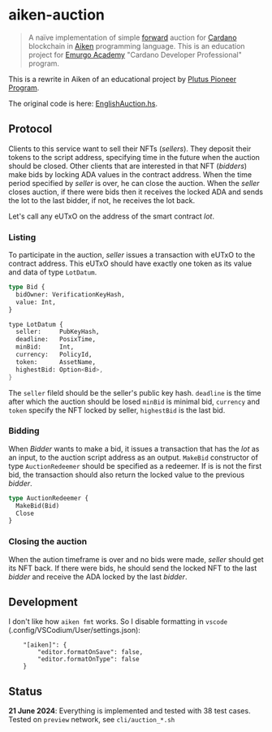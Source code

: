 # aiken-auction

> A naïve implementation of simple
> [forward](https://en.wikipedia.org/wiki/Forward_auction)
> auction for
> [Cardano](https://cardano.org/)
> blockchain in
> [Aiken](https://aiken-lang.org/)
> programming language.
> This is an education project for
> [Emurgo Academy](https://education.emurgo.io/)
> "Cardano Developer Professional" program.

This is a rewrite in Aiken of an educational project by
[Plutus Pioneer Program](https://plutus-pioneer-program.readthedocs.io/en/latest/pioneer/week1.html).

The original code is here:
[EnglishAuction.hs](https://github.com/input-output-hk/plutus-pioneer-program/blob/second-iteration/code/week01/src/Week01/EnglishAuction.hs).

## Protocol

Clients to this service want to sell their NFTs (*sellers*).
They deposit their tokens to the script address, specifying time in the future when the auction
should be closed.
Other clients that are interested in that NFT (*bidders*) make bids by locking ADA values in the contract address.
When the time period specified by *seller* is over, he can close the auction.
When the *seller* closes auction, if there were bids then it receives the locked ADA and sends the lot to the last bidder,
if not, he receives the lot back.

Let's call any eUTxO on the address of the smart contract *lot*.

### Listing

To participate in the auction, *seller* issues a transaction with eUTxO to the contract address.
This eUTxO should have exactly one token as its value and data of type `LotDatum`.

```Rust
type Bid {
  bidOwner: VerificationKeyHash,
  value: Int,
}

type LotDatum {
  seller:     PubKeyHash,
  deadline:   PosixTime,
  minBid:     Int,
  currency:   PolicyId,
  token:      AssetName,
  highestBid: Option<Bid>,
}
```

The `seller` fileld should be the seller's public key hash.
`deadline` is the time after which the auction should be losed
`minBid` is minimal bid,
`currency` and `token` specify the NFT locked by seller,
`highestBid` is the last bid.

### Bidding

When *Bidder* wants to make a bid, it issues a transaction
that has the *lot* as an input, to the auction script address as an output.
`MakeBid` constructor of type `AuctionRedeemer` should be specified as a redeemer.
If is is not the first bid, the transaction should also return the locked value to
the previous *bidder*.

```Rust
type AuctionRedeemer {
  MakeBid(Bid)
  Close
}
```

### Closing the auction

When the aution timeframe is over and no bids were made, *seller* should get its NFT back.
If there were bids, he should send the locked NFT to the last *bidder* and receive
the ADA locked by the last *bidder*.

## Development

I don't like how `aiken fmt` works.  So I disable formatting in `vscode` (.config/VSCodium/User/settings.json):
```
    "[aiken]": {
        "editor.formatOnSave": false,
        "editor.formatOnType": false
    }
```

## Status

**21 June 2024**:
Everything is implemented and tested with 38 test cases.
Tested on `preview` network, see `cli/auction_*.sh`
